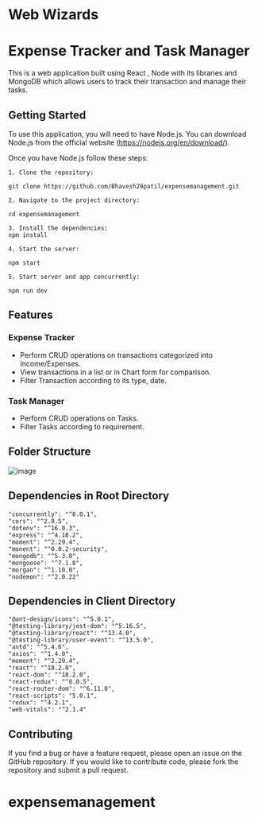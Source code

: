 # Web Wizards
# Expense Tracker and Task Manager

This is a web application built using React , Node with its libraries and MongoDB which allows users to track their transaction and manage their tasks.

## Getting Started

To use this application, you will need to have Node.js. You can download Node.js from the official website (https://nodejs.org/en/download/).

Once you have Node.js follow these steps:

 ```
1. Clone the repository: 

git clone https://github.com/Bhavesh29patil/expensemanagement.git

2. Navigate to the project directory: 

cd expensemanagement

3. Install the dependencies: 
npm install

4. Start the server: 

npm start 

5. Start server and app concurrently:

npm run dev

```
## Features

### Expense Tracker

- Perform CRUD operations on transactions categorized into Income/Expenses.
- View transactions in a list or in Chart form for comparison.
- Filter Transaction according to its type, date.

### Task Manager

- Perform CRUD operations on Tasks.
- Filter Tasks according to requirement. 

## Folder Structure


![image](https://user-images.githubusercontent.com/100946390/235478986-9d0bb250-5a9d-4252-be2a-d56e1a472b1f.png)

## Dependencies in Root Directory

    "concurrently": "^8.0.1",
    "cors": "^2.8.5",
    "dotenv": "^16.0.3",
    "express": "^4.18.2",
    "moment": "^2.29.4",
    "monent": "^0.0.2-security",
    "mongodb": "^5.3.0",
    "mongoose": "^7.1.0",
    "morgan": "^1.10.0",
    "nodemon": "^2.0.22"
    
## Dependencies in Client Directory

    "@ant-design/icons": "^5.0.1",
    "@testing-library/jest-dom": "^5.16.5",
    "@testing-library/react": "^13.4.0",
    "@testing-library/user-event": "^13.5.0",
    "antd": "^5.4.6",
    "axios": "^1.4.0",
    "moment": "^2.29.4",
    "react": "^18.2.0",
    "react-dom": "^18.2.0",
    "react-redux": "^8.0.5",
    "react-router-dom": "^6.11.0",
    "react-scripts": "5.0.1",
    "redux": "^4.2.1",
    "web-vitals": "^2.1.4"

## Contributing

If you find a bug or have a feature request, please open an issue on the GitHub repository. If you would like to contribute code, please fork the repository and submit a pull request.
# expensemanagement
